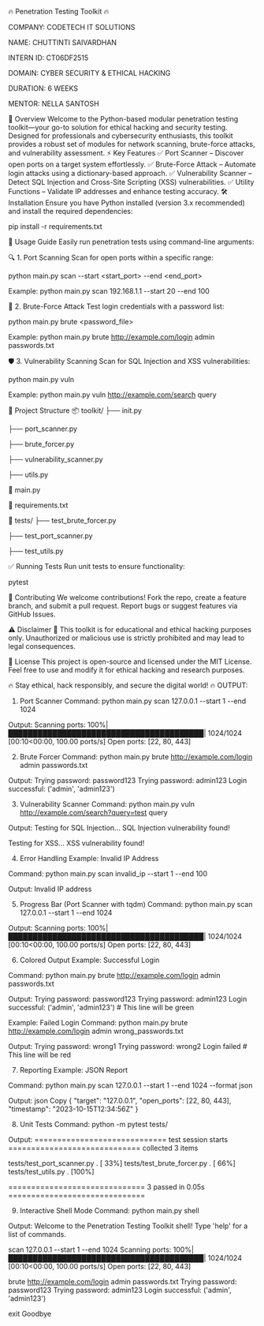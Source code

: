 
🔥 Penetration Testing Toolkit 🔥

COMPANY: CODETECH IT SOLUTIONS

NAME: CHUTTINTI SAIVARDHAN 

INTERN ID: CT06DF2515

DOMAIN: CYBER SECURITY & ETHICAL HACKING

DURATION: 6 WEEKS

MENTOR: NELLA SANTOSH

🚀 Overview
Welcome to the Python-based modular penetration testing toolkit—your go-to solution for ethical hacking and security testing. Designed for professionals and cybersecurity enthusiasts, this toolkit provides a robust set of modules for network scanning, brute-force attacks, and vulnerability assessment.
⚡ Key Features
✅ Port Scanner – Discover open ports on a target system effortlessly.
✅ Brute-Force Attack – Automate login attacks using a dictionary-based approach.
✅ Vulnerability Scanner – Detect SQL Injection and Cross-Site Scripting (XSS) vulnerabilities.
✅ Utility Functions – Validate IP addresses and enhance testing accuracy.
🛠️ Installation
Ensure you have Python installed (version 3.x recommended) and install the required dependencies:

pip install -r requirements.txt

🎯 Usage Guide
Easily run penetration tests using command-line arguments:

🔍 1. Port Scanning
Scan for open ports within a specific range:

python main.py scan --start <start_port> --end <end_port>

Example:
python main.py scan 192.168.1.1 --start 20 --end 100

🔑 2. Brute-Force Attack
Test login credentials with a password list:

python main.py brute <password_file>

Example:
python main.py brute http://example.com/login admin passwords.txt

🛡️ 3. Vulnerability Scanning
Scan for SQL Injection and XSS vulnerabilities:

python main.py vuln

Example:
python main.py vuln http://example.com/search query

📂 Project Structure
📦 toolkit/ ├── init.py

├── port_scanner.py

├── brute_forcer.py

├── vulnerability_scanner.py

├── utils.py

📜 main.py

📜 requirements.txt

📂 tests/ ├── test_brute_forcer.py

├── test_port_scanner.py

├── test_utils.py

✅ Running Tests
Run unit tests to ensure functionality:

pytest

🤝 Contributing
We welcome contributions! Fork the repo, create a feature branch, and submit a pull request. Report bugs or suggest features via GitHub Issues.

⚠️ Disclaimer
🚨 This toolkit is for educational and ethical hacking purposes only. Unauthorized or malicious use is strictly prohibited and may lead to legal consequences.

📜 License
This project is open-source and licensed under the MIT License. Feel free to use and modify it for ethical hacking and research purposes.

🔥 Stay ethical, hack responsibly, and secure the digital world! 🔥
OUTPUT:
1. Port Scanner
Command: python main.py scan 127.0.0.1 --start 1 --end 1024

Output: Scanning ports: 100%|████████████████████████████████████████| 1024/1024 [00:10<00:00, 100.00 ports/s] Open ports: [22, 80, 443]

2. Brute Forcer
Command: python main.py brute http://example.com/login admin passwords.txt

Output: Trying password: password123 Trying password: admin123 Login successful: ('admin', 'admin123')

3. Vulnerability Scanner
Command: python main.py vuln http://example.com/search?query=test query

Output: Testing for SQL Injection... SQL Injection vulnerability found!

Testing for XSS... XSS vulnerability found!

4. Error Handling
Example: Invalid IP Address

Command: python main.py scan invalid_ip --start 1 --end 100

Output: Invalid IP address

5. Progress Bar (Port Scanner with tqdm)
Command: python main.py scan 127.0.0.1 --start 1 --end 1024

Output: Scanning ports: 100%|████████████████████████████████████████| 1024/1024 [00:10<00:00, 100.00 ports/s] Open ports: [22, 80, 443]

6. Colored Output
Example: Successful Login

Command: python main.py brute http://example.com/login admin passwords.txt

Output: Trying password: password123 Trying password: admin123 Login successful: ('admin', 'admin123') # This line will be green

Example: Failed Login
Command: python main.py brute http://example.com/login admin wrong_passwords.txt

Output: Trying password: wrong1 Trying password: wrong2 Login failed # This line will be red

7. Reporting
Example: JSON Report

Command: python main.py scan 127.0.0.1 --start 1 --end 1024 --format json

Output: json Copy { "target": "127.0.0.1", "open_ports": [22, 80, 443], "timestamp": "2023-10-15T12:34:56Z" }

8. Unit Tests
Command: python -m pytest tests/

Output: ============================= test session starts ============================= collected 3 items

tests/test_port_scanner.py . [ 33%] tests/test_brute_forcer.py . [ 66%] tests/test_utils.py . [100%]

============================== 3 passed in 0.05s ==============================

9. Interactive Shell Mode
Command: python main.py shell

Output: Welcome to the Penetration Testing Toolkit shell! Type 'help' for a list of commands.

scan 127.0.0.1 --start 1 --end 1024 Scanning ports: 100%|████████████████████████████████████████| 1024/1024 [00:10<00:00, 100.00 ports/s] Open ports: [22, 80, 443]

brute http://example.com/login admin passwords.txt Trying password: password123 Trying password: admin123 Login successful: ('admin', 'admin123')

exit Goodbye
